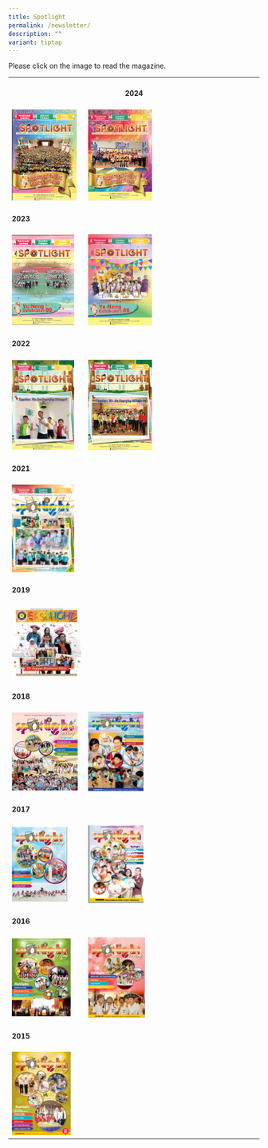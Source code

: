 ```yaml
---
title: Spotlight
permalink: /newsletter/
description: ""
variant: tiptap
---
```

<p>Please click on the image to read the magazine.</p>
<p></p>
<table style="minWidth: 50px">
<colgroup>
<col>
<col>
</colgroup>
<tbody>
<tr>
<th rowspan="1" colspan="2">
<h4>2024</h4>
</th>
</tr>
<tr>
<td rowspan="1" colspan="1"><a class="isomer-image-wrapper" href="https://drive.google.com/file/d/1wzpd-Qh3PrTAocfco19z7BVQuk0Q0o1C/view?usp=sharing"><img style="width: 94%;" height="auto" width="100%" alt="" src="/images/Spotlight_May_2024.png"></a>
</td>
<td rowspan="1" colspan="1"><a class="isomer-image-wrapper" href="https://drive.google.com/file/d/1pS6zMHj6ZIHtVVTOFJd4I36ogd-Eh4Rd/view?usp=sharing"><img style="width: 38%;" height="auto" width="100%" alt="" src="/images/Spotlight_Nov_2024.png"></a>
</td>
</tr>
<tr>
<td rowspan="1" colspan="2">
<p></p>
<h4>2023</h4>
</td>
</tr>
<tr>
<td rowspan="1" colspan="1"><a class="isomer-image-wrapper" href="https://drive.google.com/file/d/17qlRefa_qSOo-YI-i2iaD-ZIdFVwlJzl/view?usp=sharing"><img style="width:90%" height="auto" width="100%" src="/images/spotlight%20issue%201%20may%202023.png"></a>
</td>
<td rowspan="1" colspan="1"><a class="isomer-image-wrapper" href="https://drive.google.com/file/d/1_JI216-UqZQrEJDsCcCrP5Kdd0Yr18Qa/view?usp=sharing"><img style="width: 38%;" height="auto" width="100%" src="/images/Spotlight_Nov_2023.png"></a>
</td>
</tr>
<tr>
<td rowspan="1" colspan="2">
<p></p>
<h4>2022</h4>
</td>
</tr>
<tr>
<td rowspan="1" colspan="1"><a class="isomer-image-wrapper" href="https://drive.google.com/file/d/1cUFzVN05O23nbmuVURmql15a222lUWYv/view?usp=drive_link"><img style="width: 90%;" height="auto" width="100%" alt="" src="/images/Screenshot_2024_12_26_101442.png"></a>
</td>
<td rowspan="1" colspan="1"><a class="isomer-image-wrapper" href="https://drive.google.com/file/d/1r4V4BahxX4CF_b_TrxAuELOtjCKQ4hJ3/view?usp=drive_link"><img style="width: 38%;" height="auto" width="100%" src="/images/spotlight%20issue%202%20november%202022.png"></a>
</td>
</tr>
<tr>
<td rowspan="1" colspan="2">
<p></p>
<h4>2021</h4>
</td>
</tr>
<tr>
<td rowspan="1" colspan="1"><a class="isomer-image-wrapper" href="https://staging-lite.d2yfztulajmjoi.amplifyapp.com/files/Spotlight-May-2021.pdf"><img style="width: 90%;" height="auto" width="100%" src="/images/Spotlight-May-2021-107x150.png"></a>
</td>
<td rowspan="1" colspan="1">
<p></p>
</td>
</tr>
<tr>
<td rowspan="1" colspan="2">
<p></p>
<h4>2019</h4>
</td>
</tr>
<tr>
<td rowspan="1" colspan="1"><a class="isomer-image-wrapper" href="https://yunengpri.moe.edu.sg/wp-content/uploads/2019/07/2019-Spotlight-The-Singapore-Bicentennial-Edition_Sem-1.pdf"><img style="width: 100%;" height="auto" width="100%" src="/images/Bicentennial-145x150.jpg"></a>
</td>
<td rowspan="1" colspan="1">
<p></p>
</td>
</tr>
<tr>
<td rowspan="1" colspan="2">
<p></p>
<h4>2018</h4>
</td>
</tr>
<tr>
<td rowspan="1" colspan="1"><a class="isomer-image-wrapper" href="https://yunengpri.moe.edu.sg/wp-content/uploads/2017/03/Yu-Neng-Spotlight-NL_final-version.pdf"><img style="width: 95%;" height="auto" width="100%" src="/images/1-253x300.png"></a>
</td>
<td rowspan="1" colspan="1"><a class="isomer-image-wrapper" href="https://yunengpri.moe.edu.sg/wp-content/uploads/2018/11/Yu-Neng-Spotlight-NL-Term2_FA.pdf"><img style="width: 33%;" height="auto" width="100%" src="/images/1-3-106x150.png"></a>
</td>
</tr>
<tr>
<td rowspan="1" colspan="2">
<p></p>
<h4>2017</h4>
</td>
</tr>
<tr>
<td rowspan="1" colspan="1"><a class="isomer-image-wrapper" href="https://yunengpri.moe.edu.sg/wp-content/uploads/2017/07/Yuneng-Jun-2017.pdf"><img style="width: 80%;" height="auto" width="100%" src="/images/Spotlight-Jun-2017-224x300.png"></a>
</td>
<td rowspan="1" colspan="1"><a class="isomer-image-wrapper" href="https://yunengpri.moe.edu.sg/wp-content/uploads/2017/03/Yu-Neng-Spotlight-NL_Nov17_041117.pdf"><img style="width: 33%;" height="auto" width="100%" src="/images/Nov2017.png"></a>
</td>
</tr>
<tr>
<td rowspan="1" colspan="2">
<p></p>
<h4>2016</h4>
</td>
</tr>
<tr>
<td rowspan="1" colspan="1"><a class="isomer-image-wrapper" href="https://www.yunengpri.moe.edu.sg/files/4-Yu-Neng-Spotlight-May-2016.pdf"><img style="width: 85%;" height="auto" width="100%" src="/images/May2016-113x150.png"></a>
</td>
<td rowspan="1" colspan="1"><a class="isomer-image-wrapper" href="https://www.yunengpri.moe.edu.sg/files/5-Yu-Neng-Spotlight-Dec-2016.pdf"><img style="width: 34%;" height="auto" width="100%" src="/images/Dec2016-107x150.png"></a>
</td>
</tr>
<tr>
<td rowspan="1" colspan="2">
<p></p>
<h4>2015</h4>
</td>
</tr>
<tr>
<td rowspan="1" colspan="1"><a class="isomer-image-wrapper" href="https://www.yunengpri.moe.edu.sg/files/2015-11-Spotlight.pdf"><img style="width: 85%;" height="auto" width="100%" src="/images/Nov2015-106x150.png"></a>
</td>
<td rowspan="1" colspan="1">
<p></p>
</td>
</tr>
</tbody>
</table>
<p></p>
<p></p>
<p></p>
<h5></h5>
<h5></h5>
<h5></h5>
<h5></h5>
<h5></h5>
<h5></h5>
<h5></h5>
<h5></h5>
<p></p>